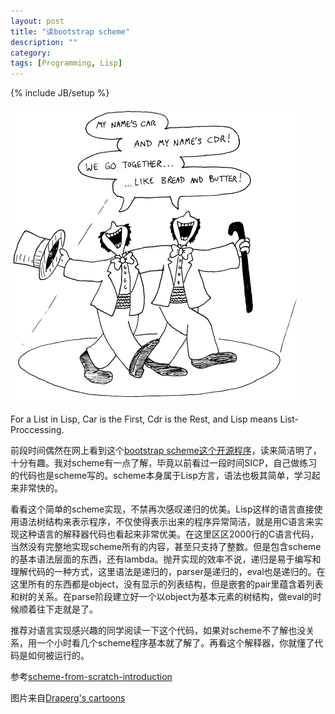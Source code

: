 ```yaml
---
layout: post
title: "读bootstrap scheme"
description: ""
category: 
tags: [Programming, Lisp]
---
```

{% include JB/setup %}


<img src="/images/scheme_car_cdr.png" alt="scheme-car-cdr" class="img-center" />

For a List in Lisp, Car is the First, Cdr is the Rest, and Lisp means List-Proccessing.

前段时间偶然在网上看到这个[bootstrap scheme这个开源程序](https://github.com/petermichaux/bootstrap-scheme)，读来简洁明了，十分有趣。我对scheme有一点了解，毕竟以前看过一段时间SICP，自己做练习的代码也是scheme写的。scheme本身属于Lisp方言，语法也极其简单，学习起来非常快的。

看看这个简单的scheme实现，不禁再次感叹递归的优美。Lisp这样的语言直接使用语法树结构来表示程序，不仅使得表示出来的程序异常简洁，就是用C语言来实现这种语言的解释器代码也看起来非常优美。在这里区区2000行的C语言代码，当然没有完整地实现scheme所有的内容，甚至只支持了整数。但是包含scheme的基本语法层面的东西，还有lambda。抛开实现的效率不说，递归是易于编写和理解代码的一种方式，这里语法是递归的，parser是递归的，eval也是递归的。在这里所有的东西都是object，没有显示的列表结构，但是嵌套的pair里蕴含着列表和树的关系。在parse阶段建立好一个以object为基本元素的树结构，做eval的时候顺着往下走就是了。

推荐对语言实现感兴趣的同学阅读一下这个代码，如果对scheme不了解也没关系，用一个小时看几个scheme程序基本就了解了。再看这个解释器，你就懂了代码是如何被运行的。

参考[scheme-from-scratch-introduction](http://peter.michaux.ca/articles/scheme-from-scratch-introduction)

图片来自[Draperg's cartoons](http://www.cs.utah.edu/~draperg/cartoons/)